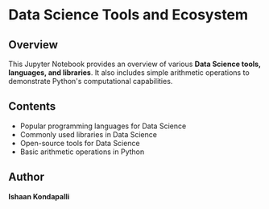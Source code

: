 # Data Science Tools and Ecosystem  

## Overview  
This Jupyter Notebook provides an overview of various **Data Science tools, languages, and libraries**. It also includes simple arithmetic operations to demonstrate Python's computational capabilities.  

## Contents  
- Popular programming languages for Data Science  
- Commonly used libraries in Data Science  
- Open-source tools for Data Science  
- Basic arithmetic operations in Python  

## Author  
**Ishaan Kondapalli**
